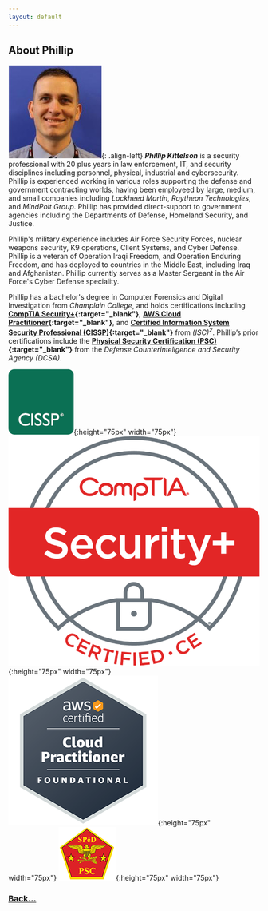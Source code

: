 ```yaml
---
layout: default
---
```


## About Phillip

![PhillProfile](./assets/images/PhillProfile.jpg){: .align-left} **_Phillip Kittelson_** is a security professional with 20 plus years in law enforcement, IT, and security disciplines including personnel, physical, industrial and cybersecurity. Phillip is experienced working in various roles supporting the defense and government contracting worlds, having been employeed by large, medium, and small companies including _Lockheed Martin_, _Raytheon Technologies_, and _MindPoit Group_. Phillip has provided direct-support to government agencies including the Departments of Defense, Homeland Security, and Justice.

Phillip's military experience includes Air Force Security Forces, nuclear weapons security, K9 operations, Client Systems, and Cyber Defense. Phillip is a veteran of Operation Iraqi Freedom, and Operation Enduring Freedom, and has deployed to countries in the Middle East, including Iraq and Afghanistan. Phillip currently serves as a Master Sergeant in the Air Force's Cyber Defense speciality.

Phillip has a bachelor's degree in Computer Forensics and Digital Investigation from _Champlain College_, and holds certifications including **[CompTIA Security+](https://www.credly.com/badges/d9894d81-0c04-4985-8f9e-f1832a965872){:target="_blank"}**, **[AWS Cloud Practitioner](https://www.credly.com/badges/05a58aaa-9fdb-4e15-9d4c-7a924816fbd3){:target="_blank"}**, and **[Certified Information System Security Professional (CISSP)](https://www.credly.com/badges/1d3668c9-52c6-424d-91b0-95e17780fe26){:target="_blank"}** from _(ISC)<sup>2</sup>_. Phillip’s prior certifications include the **[Physical Security Certification (PSC)](https://www.cdse.edu/Certification/About-SP%C4%93D-Certification/Physical-Security-Certification/){:target="_blank"}** from the _Defense Counterinteligence and Security Agency (DCSA)_.

![CISSP](./assets/images/logo-isc2-cissp-square.png){:height="75px" width="75px"}
![Sec+](./assets/images/SecurityPlusLogoCertifiedCE.png){:height="75px" width="75px"}
![ACP](./assets/images/ACP.png){:height="75px" width="75px"}
![PSC](./assets/images/PSC.png){:height="75px" width="75px"}


### [Back...](./)
